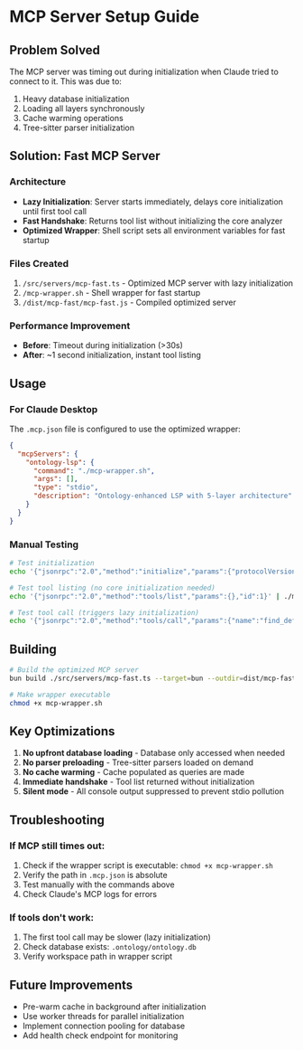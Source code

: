 # MCP Server Setup Guide

## Problem Solved
The MCP server was timing out during initialization when Claude tried to connect to it. This was due to:
1. Heavy database initialization
2. Loading all layers synchronously
3. Cache warming operations
4. Tree-sitter parser initialization

## Solution: Fast MCP Server

### Architecture
- **Lazy Initialization**: Server starts immediately, delays core initialization until first tool call
- **Fast Handshake**: Returns tool list without initializing the core analyzer
- **Optimized Wrapper**: Shell script sets all environment variables for fast startup

### Files Created
1. `/src/servers/mcp-fast.ts` - Optimized MCP server with lazy initialization
2. `/mcp-wrapper.sh` - Shell wrapper for fast startup
3. `/dist/mcp-fast/mcp-fast.js` - Compiled optimized server

### Performance Improvement
- **Before**: Timeout during initialization (>30s)
- **After**: ~1 second initialization, instant tool listing

## Usage

### For Claude Desktop
The `.mcp.json` file is configured to use the optimized wrapper:
```json
{
  "mcpServers": {
    "ontology-lsp": {
      "command": "./mcp-wrapper.sh",
      "args": [],
      "type": "stdio",
      "description": "Ontology-enhanced LSP with 5-layer architecture"
    }
  }
}
```

### Manual Testing
```bash
# Test initialization
echo '{"jsonrpc":"2.0","method":"initialize","params":{"protocolVersion":"0.1.0","capabilities":{},"clientInfo":{"name":"test","version":"1.0.0"}},"id":1}' | ./mcp-wrapper.sh

# Test tool listing (no core initialization needed)
echo '{"jsonrpc":"2.0","method":"tools/list","params":{},"id":1}' | ./mcp-wrapper.sh

# Test tool call (triggers lazy initialization)
echo '{"jsonrpc":"2.0","method":"tools/call","params":{"name":"find_definition","arguments":{"symbol":"Test"}},"id":1}' | ./mcp-wrapper.sh
```

## Building
```bash
# Build the optimized MCP server
bun build ./src/servers/mcp-fast.ts --target=bun --outdir=dist/mcp-fast --format=esm --external tree-sitter-typescript --external tree-sitter-javascript --external tree-sitter-python

# Make wrapper executable
chmod +x mcp-wrapper.sh
```

## Key Optimizations
1. **No upfront database loading** - Database only accessed when needed
2. **No parser preloading** - Tree-sitter parsers loaded on demand
3. **No cache warming** - Cache populated as queries are made
4. **Immediate handshake** - Tool list returned without initialization
5. **Silent mode** - All console output suppressed to prevent stdio pollution

## Troubleshooting

### If MCP still times out:
1. Check if the wrapper script is executable: `chmod +x mcp-wrapper.sh`
2. Verify the path in `.mcp.json` is absolute
3. Test manually with the commands above
4. Check Claude's MCP logs for errors

### If tools don't work:
1. The first tool call may be slower (lazy initialization)
2. Check database exists: `.ontology/ontology.db`
3. Verify workspace path in wrapper script

## Future Improvements
- Pre-warm cache in background after initialization
- Use worker threads for parallel initialization
- Implement connection pooling for database
- Add health check endpoint for monitoring
